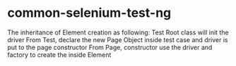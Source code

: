 # common-selenium-test-ng

The inheritance of Element creation as following:
Test Root class will init the driver
From Test, declare the new Page Object inside test case and driver is put to the page constructor
From Page, constructor use the driver and factory to create the inside Element